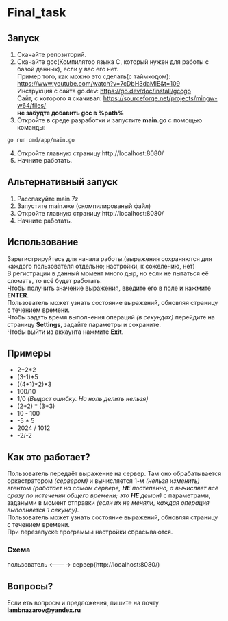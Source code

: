 # Final_task

## Запуск
1. Скачайте репозиторий.
2. Скачайте gcc(Компилятор языка С, который нужен для работы с базой данных), если у вас его нет.  
   Пример того, как можно это сделать(с таймкодом): https://www.youtube.com/watch?v=7cDbH3daMlE&t=109  
   Инструкция с сайта go.dev: https://go.dev/doc/install/gccgo  
   Сайт, с которого я скачивал: https://sourceforge.net/projects/mingw-w64/files/  
   __не забудте добавить gcc в %path%__  
3. Откройте в среде разработки и запустите __main.go__ с помощью команды:
```sh
go run cmd/app/main.go
```
4. Откройте главную страницу http://localhost:8080/
5. Начните работать.

## Альтернативный запуск
1. Расспакуйте main.7z
2. Запустите main.exe (скомпилированый файл)
3. Откройте главную страницу http://localhost:8080/
4. Начните работать.

## Использование
Зарегистрируйтесь для начала работы.(выражения сохраняются для каждого пользователя отдельно; настройки, к сожелению, нет)  
В регистрации в данный момент много дыр, но если не пытаться её сломать, то всё будет работать.  
Чтобы получить значение выражения, введите его в поле и нажмите __ENTER__.  
Пользователь может узнать состояние выражений, обновляя страницу с течением времени.    
Чтобы задать время выполнения операций _(в секундах)_ перейдите на страницу __Settings__, задайте параметры и сохраните.  
Чтобы выйти из аккаунта нажмите __Exit__.  

## Примеры
- 2+2*2
- (3-1)*5
- ((4+1)*2)*3
- 100/10
- 1/0  _(Выдаст ошибку. На ноль делить нельзя)_
- (2+2) * (3+3)
- 10 - 100
- -5 * 5
- 2024 / 1012
- -2/-2

## Как это работает?
Пользователь передаёт выражение на сервер. Там оно обрабатывается оркестратором _(сервером)_ и вычисляется 1-м _(нельзя изменить)_ агентом _(работает на самом сервере, __НЕ__ постепенно, а вычисляет всё сразу по истечении общего времени; это __НЕ__ демон)_ с параметрами, задаными в момент отправки _(если их не меняли, каждая операция выполняется 1 секунду)_.  
Пользователь может узнать состояние выражений, обновляя страницу с течением времени.  
При перезапуске программы настройки сбрасываются.  
### Схема
пользователь <----> сервер(http://localhost:8080/)

## Вопросы?
Если еть вопросы и предложения, пишите на почту __lambnazarov@yandex.ru__
